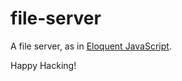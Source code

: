 # file-server

[eloquent javascript]: https://eloquentjavascript.net/20_node.html

A file server, as in [Eloquent JavaScript].

Happy Hacking!
